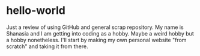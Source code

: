 # hello-world
Just a review of using GitHub and general scrap repository.
My name is Shanasia and I am getting into coding as a hobby. Maybe a weird hobby but a hobby nonetheless.
I'll start by making my own personal website "from scratch" and taking it from there.
